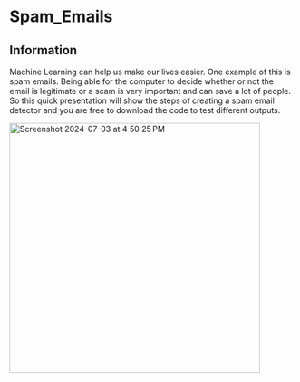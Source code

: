 # Spam_Emails

## Information

Machine Learning can help us make our lives easier. One example of this is spam emails. 
Being able for the computer to decide whether or not the email is legitimate or 
a scam is very important and can save a lot of people. So this quick presentation will 
show the steps of creating a spam email detector and you are free to download the code to test 
different outputs. 

<img width="442" alt="Screenshot 2024-07-03 at 4 50 25 PM" src="https://github.com/riteshpen/Spam_Emails/assets/147536351/d173b8cd-212a-4ad0-ad61-a62f386f3738">



